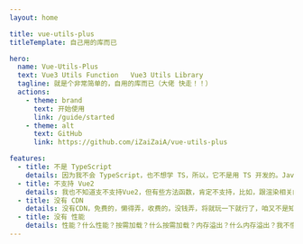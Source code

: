 ```yaml
---
layout: home

title: vue-utils-plus
titleTemplate: 自己用的库而已

hero:
  name: Vue-Utils-Plus
  text: Vue3 Utils Function   Vue3 Utils Library
  tagline: 就是个非常简单的，自用的库而已（大佬 快走！！）
  actions:
    - theme: brand
      text: 开始使用
      link: /guide/started
    - theme: alt
      text: GitHub
      link: https://github.com/iZaiZaiA/vue-utils-plus

features:
  - title: 不是 TypeScript
    details: 因为我不会 TypeScript，也不想学 TS，所以，它不是用 TS 开发的。JavaScript 万岁！！
  - title: 不支持 Vue2
    details: 我也不知道支不支持Vue2，但有些方法函数，肯定不支持，比如，跟渲染相关的，因为采用的是Vue3的写法
  - title: 没有 CDN
    details: 没有CDN，免费的，懒得弄，收费的，没钱弄，将就玩一下就行了，咱又不是知名大库
  - title: 没有 性能
    details: 性能？什么性能？按需加载？什么按需加载？内存溢出？什么内存溢出？我不懂~~
---
```


